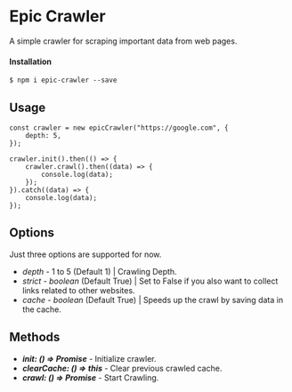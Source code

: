# Epic Crawler

A simple crawler for scraping important data from web pages.

#### Installation

`$ npm i epic-crawler --save`

## Usage

```
const crawler = new epicCrawler("https://google.com", {
    depth: 5,
});

crawler.init().then(() => {
    crawler.crawl().then((data) => {
        console.log(data);
    });
}).catch((data) => {
    console.log(data);
});

```

## Options

Just three options are supported for now.

- _depth_ - 1 to 5 (Default 1) | Crawling Depth.
- _strict_ - _boolean_ (Default True) | Set to False if you also want to collect links related to other websites.
- _cache_ - _boolean_ (Default True) | Speeds up the crawl by saving data in the cache.

## Methods

- **_init: () => Promise<unknown>_** - Initialize crawler.
- **_clearCache: () => this_** - Clear previous crawled cache.
- **_crawl: () => Promise<unknown>_** - Start Crawling.

